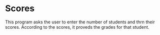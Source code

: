 # Scores
This program asks the user to enter the number of students and thrn their scores. According to the scores, it proveds the grades for that student.
